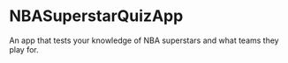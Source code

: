 # NBASuperstarQuizApp
An app that tests your knowledge of NBA superstars and what teams they play for.
